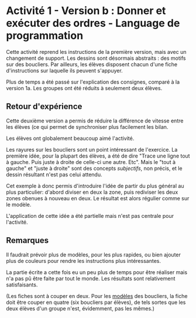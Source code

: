 # Activité 1 - Version b : Donner et exécuter des ordres - Language de programmation

Cette activité reprend les instructions de la première version, mais avec un changement de support. Les dessins sont désormais abstraits : des motifs sur des boucliers. Par ailleurs, les élèves disposent chacun d'une fiche d'instructions sur laquelle ils peuvent s'appuyer.

Plus de temps a été passé sur l'explication des consignes, comparé à la version 1a.
Les groupes ont été réduits à seulement deux élèves.

## Retour d'expérience
Cette deuxième version a permis de réduire la différence de vitesse entre les élèves (ce qui permet de synchroniser plus facilement les bilan.

Les élèves ont globalement beaucoup aimé l'activité.

Les rayures sur les boucliers sont un point intéressant de l'exercice. La première idée, pour la plupart des élèves, a été de dire "Trace une ligne tout à gauche. Puis juste à droite de celle-ci une autre. Etc".
Mais le "tout à gauche" et "juste à droite" sont des concepts *subjectifs*, non précis, et le dessin résultant n'est pas celui attendu.

Cet exemple à donc permis d'introduire l'idée de partir du plus général au plus particulier: d'abord diviser en deux la zone, puis rediviser les deux zones obenues à nouveau en deux. Le résultat est alors régulier comme sur le modèle.

L'application de cette idée a été partielle mais n'est pas centrale pour l'activité.

## Remarques
Il faudrait prévoir plus de modèles, pour les plus rapides, ou bien ajouter plus de couleurs pour rendre les instructions plus intéressantes.

La partie écrite a cette fois eu un peu plus de temps pour être réaliser mais n'a pas pû être faite par tout le monde. Les résultats sont relativement satisfaisants.

(Les fiches sont à couper en deux. Pour les [modèles](modeles.pdf) des boucliers, la fiche doit être couper en quatre (six boucliers par élèves), de tels sortes que les deux élèves d'un groupe n'est, évidemment, pas les mêmes.)
